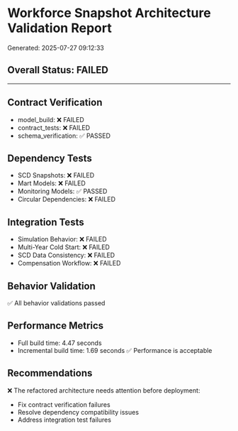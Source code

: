 # Workforce Snapshot Architecture Validation Report

Generated: 2025-07-27 09:12:33

## Overall Status: **FAILED**

---

## Contract Verification
- model_build: ❌ FAILED
- contract_tests: ❌ FAILED
- schema_verification: ✅ PASSED

## Dependency Tests
- SCD Snapshots: ❌ FAILED
- Mart Models: ❌ FAILED
- Monitoring Models: ✅ PASSED
- Circular Dependencies: ❌ FAILED

## Integration Tests
- Simulation Behavior: ❌ FAILED
- Multi-Year Cold Start: ❌ FAILED
- SCD Data Consistency: ❌ FAILED
- Compensation Workflow: ❌ FAILED

## Behavior Validation
✅ All behavior validations passed

## Performance Metrics
- Full build time: 4.47 seconds
- Incremental build time: 1.69 seconds
✅ Performance is acceptable

## Recommendations
❌ The refactored architecture needs attention before deployment:
- Fix contract verification failures
- Resolve dependency compatibility issues
- Address integration test failures
